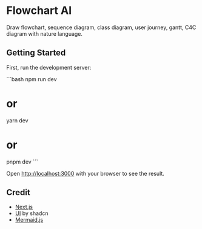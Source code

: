 # Flowchart AI

Draw flowchart, sequence diagram, class diagram, user journey, gantt, C4C diagram with nature language.


## Getting Started

First, run the development server:

\`\`\`bash
npm run dev
# or
yarn dev
# or
pnpm dev
\`\`\`

Open [http://localhost:3000](http://localhost:3000) with your browser to see the result.

## Credit

* [Next.js](https://nextjs.org/)
* [UI](https://ui.shadcn.com/) by shadcn
* [Mermaid.js](https://mermaid.js.org/)
